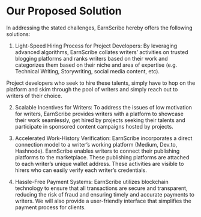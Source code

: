 # Our Proposed Solution

In addressing the stated challenges, EarnScribe hereby offers the following solutions:

1. Light-Speed Hiring Process for Project Developers: By leveraging advanced algorithms, EarnScribe collates writers’ activities on trusted blogging platforms and ranks writers based on their work and categorizes them based on their niche and area of expertise (e.g. Technical Writing, Storywriting, social media content, etc).

Project developers who seek to hire these talents, simply have to hop on the platform and skim through the pool of writers and simply reach out to writers of their choice.

2. Scalable Incentives for Writers: To address the issues of low motivation for writers, EarnScribe provides writers with a platform to showcase their work seamlessly, get hired by projects seeking their talents and participate in sponsored content campaigns hosted by projects.

3. Accelerated Work-History Verification: EarnScribe incorporates a direct connection model to a writer’s working platform (Medium, Dev.to, Hashnode). EarnScribe enables writers to connect their publishing platforms to the marketplace. These publishing platforms are attached to each writer’s unique wallet address. These activities are visible to hirers who can easily verify each writer’s credentials.

4. Hassle-Free Payment Systems: EarnScribe utilizes blockchain technology to ensure that all transactions are secure and transparent, reducing the risk of fraud and ensuring timely and accurate payments to writers. We will also provide a user-friendly interface that simplifies the payment process for clients.
